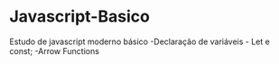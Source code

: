 # Javascript-Basico
Estudo de javascript moderno básico
-Declaração de variáveis - Let e const;
-Arrow Functions
